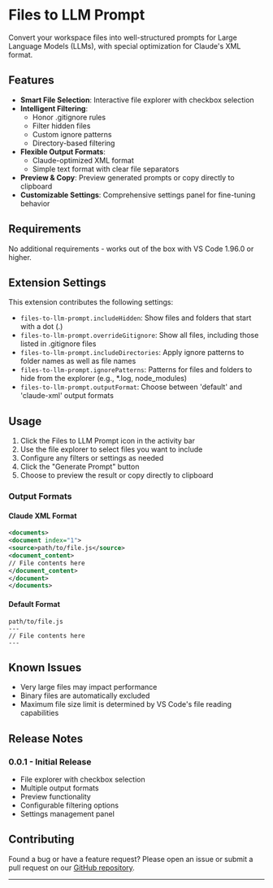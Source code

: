 # Files to LLM Prompt

Convert your workspace files into well-structured prompts for Large Language Models (LLMs), with special optimization for Claude's XML format.

## Features

- **Smart File Selection**: Interactive file explorer with checkbox selection
- **Intelligent Filtering**:
  - Honor .gitignore rules
  - Filter hidden files
  - Custom ignore patterns
  - Directory-based filtering
- **Flexible Output Formats**:
  - Claude-optimized XML format
  - Simple text format with clear file separators
- **Preview & Copy**: Preview generated prompts or copy directly to clipboard
- **Customizable Settings**: Comprehensive settings panel for fine-tuning behavior

## Requirements

No additional requirements - works out of the box with VS Code 1.96.0 or higher.

## Extension Settings

This extension contributes the following settings:

* `files-to-llm-prompt.includeHidden`: Show files and folders that start with a dot (.)
* `files-to-llm-prompt.overrideGitignore`: Show all files, including those listed in .gitignore files
* `files-to-llm-prompt.includeDirectories`: Apply ignore patterns to folder names as well as file names
* `files-to-llm-prompt.ignorePatterns`: Patterns for files and folders to hide from the explorer (e.g., *.log, node_modules)
* `files-to-llm-prompt.outputFormat`: Choose between 'default' and 'claude-xml' output formats

## Usage

1. Click the Files to LLM Prompt icon in the activity bar
2. Use the file explorer to select files you want to include
3. Configure any filters or settings as needed
4. Click the "Generate Prompt" button
5. Choose to preview the result or copy directly to clipboard

### Output Formats

#### Claude XML Format
```xml
<documents>
<document index="1">
<source>path/to/file.js</source>
<document_content>
// File contents here
</document_content>
</document>
</documents>
```

#### Default Format
```
path/to/file.js
---
// File contents here
---
```

## Known Issues

- Very large files may impact performance
- Binary files are automatically excluded
- Maximum file size limit is determined by VS Code's file reading capabilities

## Release Notes

### 0.0.1 - Initial Release

- File explorer with checkbox selection
- Multiple output formats
- Preview functionality
- Configurable filtering options
- Settings management panel

## Contributing

Found a bug or have a feature request? Please open an issue or submit a pull request on our [GitHub repository](https://github.com/DhruvParikh1/files-to-llm-prompt).

---
